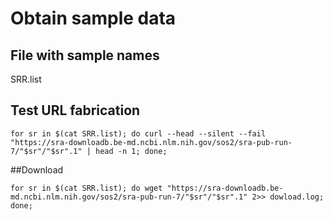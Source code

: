 # Obtain sample data
## File with sample names
SRR.list

## Test URL fabrication

```
for sr in $(cat SRR.list); do curl --head --silent --fail  "https://sra-downloadb.be-md.ncbi.nlm.nih.gov/sos2/sra-pub-run-7/"$sr"/"$sr".1" | head -n 1; done;

``` 

##Download

```
for sr in $(cat SRR.list); do wget "https://sra-downloadb.be-md.ncbi.nlm.nih.gov/sos2/sra-pub-run-7/"$sr"/"$sr".1" 2>> dowload.log; done;

```
